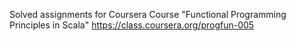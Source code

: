 Solved assignments for Coursera Course "Functional Programming Principles in Scala" 
https://class.coursera.org/progfun-005
